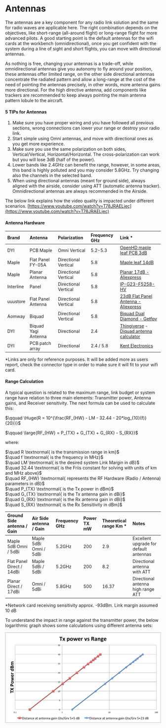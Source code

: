 # Antennas

The antennas are a key component for any radio link solution and the same for radio waves are applicable here. The right combination depends on the objectives, like short-range \(all-around flight\) or long-range flight for more advanced pilots. A good starting point is the default antennas for the wifi cards at the workbench \(omnidirectional\), once you get confident with the system during a line of sight and short flights, you can move with directional antennas.

As nothing is free, changing your antennas is a trade-off, while omnidirectional antennas give you autonomy to fly around your position, these antennas offer limited range, on the other side directional antennas concentrate the radiated pattern and allow a long-range at the cost of the need of pointing the antennas precisely, in other words, more antenna gains more directional. For the high directive antenna, add components like trackers are recommended to keep always pointing the main antenna pattern lobule to the aircraft.

####  

#### 5 TIPs for Antennas

1. Make sure you have proper wiring and you have followed all previous sections, wrong connections can lower your range or destroy your radio link.
2. Start simple using Omni antennas, and move with directional ones as you get more experience.
3. Make sure you use the same polarization on both sides, Vertical/Vertical, Horizontal/Horizontal. The cross-polarization can work but you will lose 3dB \(half of the power\).
4. Lower bands like 2.4GHz can benefit the range, however, in some areas, this band is highly polluted and you may consider 5.8GHz. Try changing also the channels in the selected band.
5. When using directional antennas \(meant for ground side\), always aligned with the airside, consider using ATT \(automatic antenna tracker\). Omnidirectional antennas are always recommended in the Airside.

The below link explains how the video quality is impacted under different scenarios. [https://www.youtube.com/watch?v=T78JRAELjec](https://www.youtube.com/watch?v=T78JRAELjec)

####  

#### Antenna Hardware

| Brand | Antenna | Polarization | Frequency GHz | Link \* |
| :--- | :--- | :--- | :--- | :--- |
| DYI | PCB Maple | Omni Vertical | 5.2-5.3 | [OpenHD maple leaf PCB 3dB](https://forum.openhdfpv.org/t/maple-leaf-pcb-antenna/460) |
| Maple | Flat Panel FY-05A | Directional Vertical | 5.8 | [Maple leaf 14dB](https://aliexpress.com/item/1005002007469173.html) |
| Maple | Planar Antenna | Directional Vertical | 5.8 | [Planar 17dB - Aliexpress](https://aliexpress.com/item/32989509234.html) |
| Interline | Panel | Directional Vertical | 5.8 | [IP-G23-F5258-HV](https://interline.pl/antennas/PANEL-23-5.2-5.8GHz) |
| uuustore | Flat Panel Antenna | Directional Vertical | 5.8 | [23dB Flat Panel Antenna - Aliexpress](https://de.aliexpress.com/item/2020415914.html?spm=a2g0o.productlist.0.0.39846db3fR96Ke&algo_pvid=8beb6030-48f5-490c-b558-2b6aec776e76&algo_exp_id=8beb6030-48f5-490c-b558-2b6aec776e76-1) |
| Aomway | Biquad | Directional Vertical | 5.8 | [Biquad Dual Diamond - Getfpv](https://www.getfpv.com/aomway-biquad-sma-5-8ghz-dual-diamond-directional-antenna.html) |
| DYI | Biquad Yagi Antenna | Directional | 2.4 |  [Thingiverse](https://www.thingiverse.com/thing:1720696) - [Diquad antenna calculator](https://www.changpuak.ch/electronics/bi_quad_antenna_designer.php) |
| DYI | PCB patch array | Directional | 2.4 / 5.8 | [Kent Electronics](http://www.wa5vjb.com/products6.html) |

\*Links are only for reference purposes. It will be added more as users report, check the connector type in order to make sure it will fit to your wifi card.

####  

#### Range Calculation

A typical question is related to the maximum range, link budget or system range have relation to three main elements: Transmitter power, Antenna gains, and Receiver sensitivity. The next formula can be used to calculate this:

$\qquad \Huge{R = 10^{\frac{RF_{HW} - LM - 32.44 - 20*log_{10}(f)}{20}}}$  

$\qquad \large{RF_{HW} = P_{TX} + G_{TX} + G_{RX} - S_{RX}}$  

where:

$\quad R \textnormal{ is the transmission range in km}$  
$\quad f \textnormal{ is the frequency in MHz}$  
$\quad LM \textnormal{ is the desired system Link Margin in dB}$  
$\quad 32.44 \textnormal{ is the Friis constant for solving with units of km and MHz above}$  
$\quad RF_{HW} \textnormal{ represents the RF Hardware (Radio / Antenna) parameters in dB}$  
$\quad P_{TX} \textnormal{ is the Tx power in dBm}$  
$\quad G_{TX} \textnormal{ is the Tx antenna gain in dBi}$  
$\quad G_{RX} \textnormal{ is the Rx antenna gain in dBi}$  
$\quad S_{RX} \textnormal{ is the Rx Sensitivity in dBm}$  

| Ground Side antenna / Gain | Air Side antenna / Gain | Frequency GHz | Power TX mW | Theoretical range Km \* | Notes |
| :--- | :--- | :--- | :--- | :--- | :--- |
| Maple 5dB Omni / 5dBi | Maple 5dBi Omni / 5dBi | 5.2GHz | 200 | 2.9 | Excellent upgrade for default antennas |
| Flat Panel Direct / 14dBi | Maple 5dBi / 5dBi | 5.2GHz | 200 | 8.2 | Directional antenna with ATT |
| Planar Direct / 17dBi | Omni / 5dBi | 5.8GHz | 500 | 16.37 | Directional antenna high range ATT |

\*Network card receiving sensitivity approx. -93dBm. Link margin assumed 10 dB

To understand the impact in range against the transmitter power, the below logarithmic graph shows some calculations using different antenna sets:

![range vs power graph](https://github.com/Andres-160/Open.HD/raw/master/wiki-content/Community_Pictures/FPV%20range.png)

